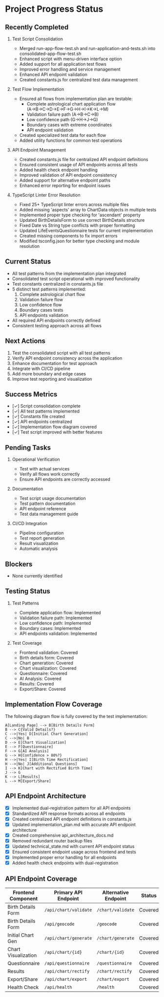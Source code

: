 # Project Progress Status

## Recently Completed
1. Test Script Consolidation
   - Merged run-app-flow-test.sh and run-application-and-tests.sh into consolidated-app-flow-test.sh
   - Enhanced script with menu-driven interface option
   - Added support for all application test flows
   - Improved error handling and service management
   - Enhanced API endpoint validation
   - Created constants.js for centralized test data management

2. Test Flow Implementation
   - Ensured all flows from implementation plan are testable:
     - Complete astrological chart application flow (A→B→C→D→E→F→G→H→I→K→L→M)
     - Validation failure path (A→B→C→B)
     - Low confidence path (G→H→J→G)
     - Boundary cases with extreme coordinates
     - API endpoint validation
   - Created specialized test data for each flow
   - Added utility functions for common test operations

3. API Endpoint Management
   - Created constants.js file for centralized API endpoint definitions
   - Ensured consistent usage of API endpoints across all tests
   - Added health check endpoint handling
   - Improved validation of API endpoint consistency
   - Added support for alternative endpoint paths
   - Enhanced error reporting for endpoint issues

4. TypeScript Linter Error Resolution
   - Fixed 25+ TypeScript linter errors across multiple files
   - Added missing 'aspects' array to ChartData objects in multiple tests
   - Implemented proper type checking for 'ascendant' property
   - Updated BirthDetailsForm to use correct BirthDetails structure
   - Fixed Date vs String type conflicts with proper formatting
   - Updated LifeEventsQuestionnaire tests for current implementation
   - Created missing components to fix import errors
   - Modified tsconfig.json for better type checking and module resolution

## Current Status
- All test patterns from the implementation plan integrated
- Consolidated test script operational with improved functionality
- Test constants centralized in constants.js file
- 5 distinct test patterns implemented:
  1. Complete astrological chart flow
  2. Validation failure flow
  3. Low confidence flow
  4. Boundary cases tests
  5. API endpoints validation
- All required API endpoints correctly defined
- Consistent testing approach across all flows

## Next Actions
1. Test the consolidated script with all test patterns
2. Verify API endpoint consistency across the application
3. Enhance documentation for test approach
4. Integrate with CI/CD pipeline
5. Add more boundary and edge cases
6. Improve test reporting and visualization

## Success Metrics
- [✓] Script consolidation complete
- [✓] All test patterns implemented
- [✓] Constants file created
- [✓] API endpoints centralized
- [✓] Implementation flow diagram covered
- [✓] Test script improved with better features

## Pending Tasks
1. Operational Verification
   - Test with actual services
   - Verify all flows work correctly
   - Ensure API endpoints are correctly accessed

2. Documentation
   - Test script usage documentation
   - Test pattern documentation
   - API endpoint reference
   - Test data management guide

3. CI/CD Integration
   - Pipeline configuration
   - Test report generation
   - Result visualization
   - Automatic analysis

## Blockers
- None currently identified

## Testing Status
1. Test Patterns
   - Complete application flow: Implemented
   - Validation failure path: Implemented
   - Low confidence path: Implemented
   - Boundary cases: Implemented
   - API endpoints validation: Implemented

2. Test Coverage
   - Frontend validation: Covered
   - Birth details form: Covered
   - Chart generation: Covered
   - Chart visualization: Covered
   - Questionnaire: Covered
   - AI Analysis: Covered
   - Results: Covered
   - Export/Share: Covered

## Implementation Flow Coverage
The following diagram flow is fully covered by the test implementation:
```
A[Landing Page] --> B[Birth Details Form]
B --> C{Valid Details?}
C -->|Yes| D[Initial Chart Generation]
C -->|No| B
D --> E[Chart Visualization]
E --> F[Questionnaire]
F --> G[AI Analysis]
G --> H{Confidence > 80%?}
H -->|Yes| I[Birth Time Rectification]
H -->|No| J[Additional Questions]
I --> K[Chart with Rectified Birth Time]
J --> G
K --> L[Results]
L --> M[Export/Share]
```

## API Endpoint Architecture
- [x] Implemented dual-registration pattern for all API endpoints
- [x] Standardized API response formats across all endpoints
- [x] Created centralized API endpoint definitions in constants.js
- [x] Updated implementation_plan.md with accurate API endpoint architecture
- [x] Created comprehensive api_architecture_docs.md
- [x] Removed redundant router backup files
- [x] Updated technical_state.md with current API endpoint status
- [x] Ensured consistent endpoint usage across frontend and tests
- [x] Implemented proper error handling for all endpoints
- [x] Added health check endpoints with dual-registration

## API Endpoint Coverage
| Frontend Component | Primary API Endpoint | Alternative Endpoint | Status |
|--------------------|---------------------|----------------------|--------|
| Birth Details Form | `/api/chart/validate` | `/chart/validate` | Covered |
| Birth Details Form | `/api/geocode` | `/geocode` | Covered |
| Initial Chart Gen | `/api/chart/generate` | `/chart/generate` | Covered |
| Chart Visualization | `/api/chart/{id}` | `/chart/{id}` | Covered |
| Questionnaire | `/api/questionnaire` | `/questionnaire` | Covered |
| Results | `/api/chart/rectify` | `/chart/rectify` | Covered |
| Export/Share | `/api/chart/export` | `/chart/export` | Covered |
| Health Check | `/api/health` | `/health` | Covered |
